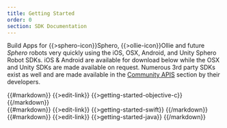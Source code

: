 ```yaml
---
title: Getting Started 
order: 0
section: SDK Documentation
---
```


Build Apps for {{>sphero-icon}}Sphero, {{>ollie-icon}}Ollie and future *Sphero* robots very quickly using the iOS, OSX, Android, and Unity Sphero Robot SDKs.  iOS & Android are available for download below while the OSX and Unity SDKs are made available on request.  Numerous 3rd party SDKs exist as well and are made available in the [Community APIS](/javascript-sdk) section by their developers.

<!-- use the subsection edit link for this subsection -->
<div class="objective-c language-only" markdown="1">
{{#markdown}}
{{>edit-link}}
{{>getting-started-objective-c}}
{{/markdown}}
</div>

<!-- use the subsection edit link for this subsection -->
<div class="swift language-only" markdown="1">
{{#markdown}}
{{>edit-link}}
{{>getting-started-swift}}
{{/markdown}}
</div>

<!-- use the subsection edit link for this subsection -->
<div class="java language-only" markdown="1">
{{#markdown}}
{{>edit-link}}
{{>getting-started-java}}
{{/markdown}}	
</div>
